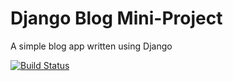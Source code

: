 # Django Blog Mini-Project

A simple blog app written using Django

[![Build Status](https://travis-ci.org/digitalis75/django-blog.svg?branch=master)](https://travis-ci.org/digitalis75/django-blog)